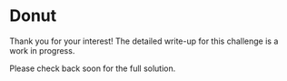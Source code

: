 # Donut

Thank you for your interest! The detailed write-up for this challenge is a work in progress.

Please check back soon for the full solution.
